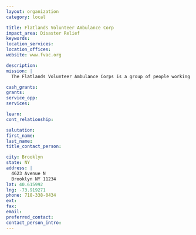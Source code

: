 ```yaml
---
layout: organization
category: local

title: Flatlands Volunteer Ambulance Corp
impact_area: Disaster Relief
keywords: 
location_services: 
location_offices: 
website: www.fvac.org

description: 
mission: |
  The Flatlands Volunteer Ambulance Corps is a group of people working together to provide our community with the highest quality ambulance service at no charge to the patient or the patient's family. Flatlands responds to approximately 1,000 emergency calls per year. The largest cost factor in our $175,000 budget is over $40,000 in insurance premiums. Financial contributions are important. Without the generous support of the community we could not continue our services. More important is the contribution of time. As people move, get different jobs, or decide to pursue other interests we constantly lose members. Good members are hard to replace. This is especially true of the trained individuals who are responsible for the actual delivery of emergency medical care, our EMTs. We provide all of the training necessary for you to become an EMT.

cash_grants: 
grants: 
service_opp: 
services: 

learn: 
cont_relationship: 

salutation: 
first_name: 
last_name: 
title_contact_person: 

city: Brooklyn
state: NY
address: |
  4623 Avenue N    
  Brooklyn NY 11234
lat: 40.615992
lng: -73.919271
phone: 718-338-0434
ext: 
fax: 
email: 
preferred_contact: 
contact_person_intro: 
---
```

